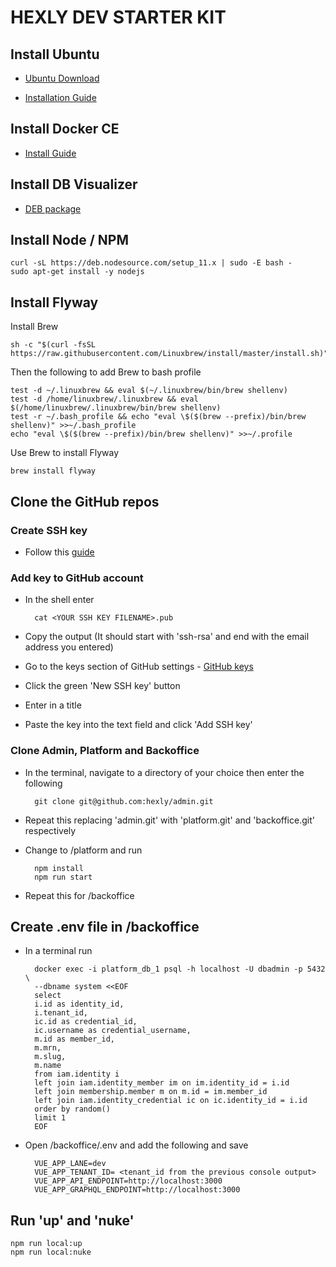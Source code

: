 # HEXLY DEV STARTER KIT
## Install Ubuntu
- [Ubuntu Download](https://www.ubuntu.com/download/desktop)

- [Installation Guide](https://tutorials.ubuntu.com/tutorial/tutorial-install-ubuntu-desktop?_ga=2.101491393.194245149.1544678104-1442482115.1544508832#0)
## Install Docker CE
- [Install Guide](https://docs.docker.com/install/linux/docker-ce/ubuntu/#install-docker-ce)
## Install DB Visualizer
- [DEB package](http://www.dbvis.com/product_download/dbvis-10.0.16/media/dbvis_linux_10_0_16.deb)

## Install Node / NPM
    curl -sL https://deb.nodesource.com/setup_11.x | sudo -E bash -
    sudo apt-get install -y nodejs
## Install Flyway
Install Brew

    sh -c "$(curl -fsSL https://raw.githubusercontent.com/Linuxbrew/install/master/install.sh)"

Then the following to add Brew to bash profile

    test -d ~/.linuxbrew && eval $(~/.linuxbrew/bin/brew shellenv)
    test -d /home/linuxbrew/.linuxbrew && eval $(/home/linuxbrew/.linuxbrew/bin/brew shellenv)
    test -r ~/.bash_profile && echo "eval \$($(brew --prefix)/bin/brew shellenv)" >>~/.bash_profile
    echo "eval \$($(brew --prefix)/bin/brew shellenv)" >>~/.profile

Use Brew to install Flyway

    brew install flyway

## Clone the GitHub repos

### Create SSH key

- Follow this [guide](https://help.github.com/articles/generating-a-new-ssh-key-and-adding-it-to-the-ssh-agent/)

### Add key to GitHub account
- In the shell enter  

        cat <YOUR SSH KEY FILENAME>.pub

- Copy the output (It should start with 'ssh-rsa' and end with the email address you entered)

- Go to the keys section of GitHub settings - [GitHub keys](https://github.com/settings/keys)
- Click the green 'New SSH key' button
- Enter in a title
- Paste the key into the text field and click 'Add SSH key'

### Clone Admin, Platform and Backoffice
- In the terminal, navigate to a directory of your choice then enter the following

        git clone git@github.com:hexly/admin.git

- Repeat this replacing 'admin.git' with 'platform.git' and 'backoffice.git' respectively
- Change to /platform and run 

        npm install
        npm run start

- Repeat this for /backoffice

## Create .env file in /backoffice
- In a terminal run

        docker exec -i platform_db_1 psql -h localhost -U dbadmin -p 5432 \
        --dbname system <<EOF
        select
        i.id as identity_id,
        i.tenant_id,
        ic.id as credential_id,
        ic.username as credential_username,
        m.id as member_id,
        m.mrn,
        m.slug,
        m.name
        from iam.identity i
        left join iam.identity_member im on im.identity_id = i.id
        left join membership.member m on m.id = im.member_id
        left join iam.identity_credential ic on ic.identity_id = i.id
        order by random()
        limit 1
        EOF
- Open /backoffice/.env and add the following and save

        VUE_APP_LANE=dev
        VUE_APP_TENANT_ID= <tenant_id from the previous console output>
        VUE_APP_API_ENDPOINT=http://localhost:3000
        VUE_APP_GRAPHQL_ENDPOINT=http://localhost:3000


## Run 'up' and 'nuke'
    npm run local:up
    npm run local:nuke
